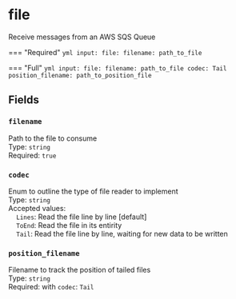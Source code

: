 # file
Receive messages from an AWS SQS Queue

=== "Required"
    ```yml
    input:
        file:
            filename: path_to_file
    ```

=== "Full"
    ```yml
    input:
        file:
            filename: path_to_file
            codec: Tail
            position_filename: path_to_position_file
    ```

## Fields
### `filename`
Path to the file to consume  
Type: `string`  
Required: `true`  

### `codec`
Enum to outline the type of file reader to implement  
Type: `string`  
Accepted values:   
&nbsp;&nbsp;&nbsp;&nbsp;`Lines`: Read the file line by line [default]  
&nbsp;&nbsp;&nbsp;&nbsp;`ToEnd`: Read the file in its entirity  
&nbsp;&nbsp;&nbsp;&nbsp;`Tail`: Read the file line by line, waiting for new data to be written  

### `position_filename`
Filename to track the position of tailed files  
Type: `string`  
Required: with `codec`: `Tail`  